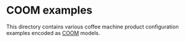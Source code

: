 # COOM examples

This directory contains various coffee machine product configuration examples 
encoded as [COOM](https://coom-lang.org) models.
